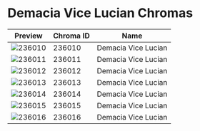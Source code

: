 # Demacia Vice Lucian Chromas



| Preview | Chroma ID | Name |
|---------|-----------|------|
| ![236010](https://raw.communitydragon.org/latest/plugins/rcp-be-lol-game-data/global/default/v1/champion-chroma-images/236/236010.png) | 236010 | Demacia Vice Lucian |
| ![236011](https://raw.communitydragon.org/latest/plugins/rcp-be-lol-game-data/global/default/v1/champion-chroma-images/236/236011.png) | 236011 | Demacia Vice Lucian |
| ![236012](https://raw.communitydragon.org/latest/plugins/rcp-be-lol-game-data/global/default/v1/champion-chroma-images/236/236012.png) | 236012 | Demacia Vice Lucian |
| ![236013](https://raw.communitydragon.org/latest/plugins/rcp-be-lol-game-data/global/default/v1/champion-chroma-images/236/236013.png) | 236013 | Demacia Vice Lucian |
| ![236014](https://raw.communitydragon.org/latest/plugins/rcp-be-lol-game-data/global/default/v1/champion-chroma-images/236/236014.png) | 236014 | Demacia Vice Lucian |
| ![236015](https://raw.communitydragon.org/latest/plugins/rcp-be-lol-game-data/global/default/v1/champion-chroma-images/236/236015.png) | 236015 | Demacia Vice Lucian |
| ![236016](https://raw.communitydragon.org/latest/plugins/rcp-be-lol-game-data/global/default/v1/champion-chroma-images/236/236016.png) | 236016 | Demacia Vice Lucian |